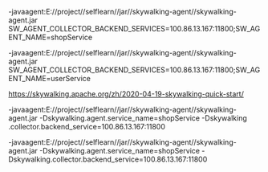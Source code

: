 -javaagent:E://project//selflearn//jar//skywalking-agent//skywalking-agent.jar
SW_AGENT_COLLECTOR_BACKEND_SERVICES=100.86.13.167:11800;SW_AGENT_NAME=shopService

-javaagent:E://project//selflearn//jar//skywalking-agent//skywalking-agent.jar
SW_AGENT_COLLECTOR_BACKEND_SERVICES=100.86.13.167:11800;SW_AGENT_NAME=userService

https://skywalking.apache.org/zh/2020-04-19-skywalking-quick-start/


-javaagent:E://project//selflearn//jar//skywalking-agent//skywalking-agent.jar -Dskywalking.agent.service_name=shopService -Dskywalking
.collector.backend_service=100.86.13.167:11800


-javaagent:E://project//selflearn//jar//skywalking-agent//skywalking-agent.jar -Dskywalking.agent.service_name=shopService -Dskywalking.collector.backend_service=100.86.13.167:11800
